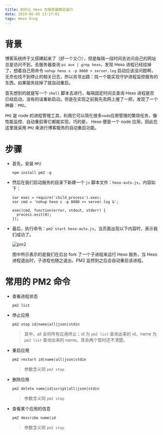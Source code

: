 ```yaml
---
title: 如何让 Hexo 在服务器稳定运行
date: 2019-06-09 13:17:01
tags: Hexo blog
---
```

# 背景
博客系统终于又搭建起来了（好一个又😶），但是每隔一段时间去访问自己的网站总是访问不到，去服务器查询 `ps aux | grep hexo`，发现 Hexo 进程已经挂掉了，想着自己用命令 `nohup hexo s -p 8080 > server.log` 启动应该没问题啊，无奈也找不到停止的相关日志，所以另寻出路：找一个能实现守护进程监控服务的东西，如果服务挂掉了就自动重启。

首先想到的就是写一个 `shell` 脚本去进行，每隔固定时间去查询 Hexo 进程是否已经启动，没有的话重新启动。但是在实现之前我先去网上搜了一把，发现了一个神器：`PM2`。

`PM2` 是 node 的进程管理工具，利用它可以简化很多`node`应用管理的繁琐任务，像性能监控、自动重启等它都能实现，巧的是， Hexo 便是一个 node 应用，因此在这里我采用 `PM2` 来进行博客服务的自动重启功能。

# 步骤

* 首先，安装 `MP2`
 
	```
	npm install pm2 -g
	```
* 然后在我们启动服务的目录下新建一个 `js` 脚本文件：`hexo-auto.js`，内容如下：

	```
	var exec = require('child_process').exec;
	var cmd = 'nohup hexo s -p 8080 >> server.log &';
	
	exec(cmd, function(error, stdout, stderr) {
	  process.exit(0);
	});
	```
* 最后，执行命令：`pm2 start hexo-auto.js`，当页面出现以下内容时，表示我们成功了。

	![pm2](http://media.dengkaiting.com/PM2.png)
	
	图中所示表示的是我们在后台 fork 了一个子进程来运行 Hexo 服务，当 Hexo 进程退出时，子进程也随之退出。PM2 监控到之后会自动重启该进程。
	
# 常用的 PM2 命令
* 查看进程状态

	```
	pm2 list
	```
* 停止应用

	```
	pm2 stop id|name|all|json|stdin
	```
	> 其中，all 会将所有应用终止；id 为 `pm2 list` 查询出来的 id，name 为 `pm2 list` 查询出来的 name。其余两个暂时还不清楚。
	
* 重启应用

	```
	pm2 restart id|name|all|json|stdin
	```
	> 参数含义同 `pm2 stop`
	
* 删除应用

	```
	pm2 delete name|id|script|all|json|stdin
	```
	> 参数含义同 `pm2 stop`

* 查看某个应用的信息 

	```
	pm2 describe name|id
	```
	> 参数含义同 `pm2 stop`

























